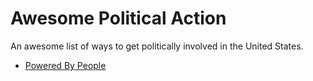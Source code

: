 # Awesome Political Action
An awesome list of ways to get politically involved in the United States.

* [Powered By People](https://poweredxpeople.org/)
